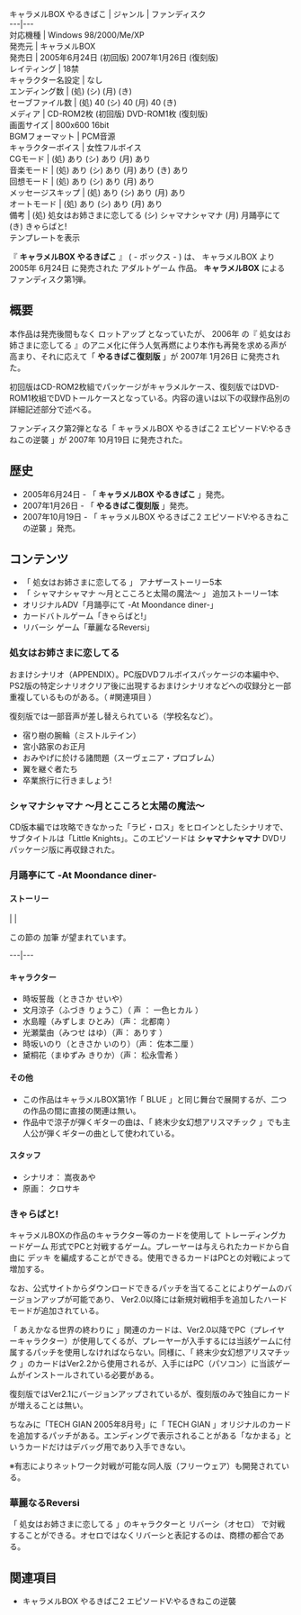 キャラメルBOX やるきばこ  |  ジャンル  |  ファンディスク   
---|---  
対応機種  |  Windows 98/2000/Me/XP   
発売元  |  キャラメルBOX   
発売日  |  2005年6月24日 (初回版)  2007年1月26日 (復刻版)   
レイティング  |  18禁   
キャラクター名設定  |  なし   
エンディング数  |  (処)  (シ)  (月)  (き)   
セーブファイル数  |  (処) 40  (シ) 40  (月) 40  (き)   
メディア  |  CD-ROM2枚 (初回版)  DVD-ROM1枚 (復刻版)   
画面サイズ  |  800x600 16bit   
BGMフォーマット  |  PCM音源   
キャラクターボイス  |  女性フルボイス   
CGモード  |  (処) あり  (シ) あり  (月) あり   
音楽モード  |  (処) あり  (シ) あり  (月) あり  (き) あり   
回想モード  |  (処) あり  (シ) あり  (月) あり   
メッセージスキップ  |  (処) あり  (シ) あり  (月) あり   
オートモード  |  (処) あり  (シ) あり  (月) あり   
備考  |  (処) 処女はお姉さまに恋してる  (シ) シャマナシャマナ  (月) 月踊亭にて  (き) きゃらばと!   
テンプレートを表示  
  
『 **キャラメルBOX やるきばこ** 』 ( - ボックス - ) は、  キャラメルBOX  より  2005年  6月24日  に発売された
アダルトゲーム  作品。 **キャラメルBOX** によるファンディスク第1弾。

##  概要  

本作品は発売後間もなく  ロットアップ  となっていたが、  2006年  の『  処女はお姉さまに恋してる
』のアニメ化に伴う人気再燃により本作も再発を求める声が高まり、それに応えて「 **やるきばこ復刻版** 」が  2007年  1月26日  に発売された。

初回版はCD-ROM2枚組でパッケージがキャラメルケース、復刻版ではDVD-
ROM1枚組でDVDトールケースとなっている。内容の違いは以下の収録作品別の詳細記述部分で述べる。

ファンディスク第2弾となる「  キャラメルBOX やるきばこ2 エピソードV:やるきねこの逆襲  」が  2007年  10月19日  に発売された。

##  歴史  

  * 2005年6月24日 - 「 **キャラメルBOX やるきばこ** 」発売。 
  * 2007年1月26日 - 「 **やるきばこ復刻版** 」発売。 
  * 2007年10月19日 - 「  キャラメルBOX やるきばこ2 エピソードV:やるきねこの逆襲  」発売。 

##  コンテンツ  

  * 「  処女はお姉さまに恋してる  」 アナザーストーリー5本 
  * 「  シャマナシャマナ 〜月とこころと太陽の魔法〜  」 追加ストーリー1本 
  * オリジナルADV「月踊亭にて -At Moondance diner-」 
  * カードバトルゲーム「きゃらばと!」 
  * リバーシ  ゲーム「華麗なるReversi」 

###  処女はお姉さまに恋してる  

おまけシナリオ（APPENDIX）。PC版DVDフルボイスパッケージの本編中や、PS2版の特定シナリオクリア後に出現するおまけシナリオなどへの収録分と一部重複しているものがある。（
#関連項目  ）

復刻版では一部音声が差し替えられている（学校名など）。

  * 宿り樹の腕輪（ミストルテイン） 
  * 宮小路家のお正月 
  * おみやげに於ける諸問題（スーヴェニア・プロブレム） 
  * 翼を継ぐ者たち 
  * 卒業旅行に行きましょう! 

###  シャマナシャマナ ～月とこころと太陽の魔法～  

CD版本編では攻略できなかった「ラビ・ロス」をヒロインとしたシナリオで、サブタイトルは「Little Knights」。このエピソードは
**シャマナシャマナ** DVDリパッケージ版に再収録された。

###  月踊亭にて -At Moondance diner-  

####  ストーリー  

|  | 

この節の  加筆  が望まれています。  
  
---|---  
  
####  キャラクター  

  * 時坂誓哉（ときさか せいや） 
  * 文月涼子（ふづき りょうこ）（  声  ：  一色ヒカル  ） 
  * 水島瞳（みずしま ひとみ）（声：  北都南  ） 
  * 光瀬葉由（みつせ はゆ）（声：  ありす  ） 
  * 時坂いのり（ときさか いのり）（声：  佐本二厘  ） 
  * 黛桐花（まゆずみ きりか）（声：  松永雪希  ） 

####  その他  

  * この作品はキャラメルBOX第1作「  BLUE  」と同じ舞台で展開するが、二つの作品の間に直接の関連は無い。 
  * 作品中で涼子が弾くギターの曲は、「  終末少女幻想アリスマチック  」でも主人公が弾くギターの曲として使われている。 

####  スタッフ  

  * シナリオ：  嵩夜あや 
  * 原画：  クロサキ 

###  きゃらばと!  

キャラメルBOXの作品のキャラクター等のカードを使用して  トレーディングカードゲーム  形式でPCと対戦するゲーム。プレーヤーは与えられたカードから自由に
デッキ  を編成することができる。使用できるカードはPCとの対戦によって増加する。

なお、公式サイトからダウンロードできるパッチを当てることによりゲームのバージョンアップが可能であり、
Ver2.0以降には新規対戦相手を追加したハードモードが追加されている。

「  あえかなる世界の終わりに
」関連のカードは、Ver2.0以降でPC（プレイヤーキャラクター）が使用してくるが、プレーヤーが入手するには当該ゲームに付属するパッチを使用しなければならない。同様に、「
終末少女幻想アリスマチック  」のカードはVer2.2から使用されるが、入手にはPC（パソコン）に当該ゲームがインストールされている必要がある。

復刻版ではVer2.1にバージョンアップされているが、復刻版のみで独自にカードが増えることは無い。

ちなみに「TECH GIAN 2005年8月号」に「  TECH GIAN
」オリジナルのカードを追加するパッチがある。エンディングで表示されることがある「なかまる」というカードだけはデバッグ用であり入手できない。

※有志によりネットワーク対戦が可能な同人版（フリーウェア）も開発されている。

###  華麗なるReversi  

「  処女はお姉さまに恋してる  」のキャラクターと  リバーシ（オセロ）
で対戦することができる。オセロではなくリバーシと表記するのは、商標の都合である。

##  関連項目  

  * キャラメルBOX やるきばこ2 エピソードV:やるきねこの逆襲 

